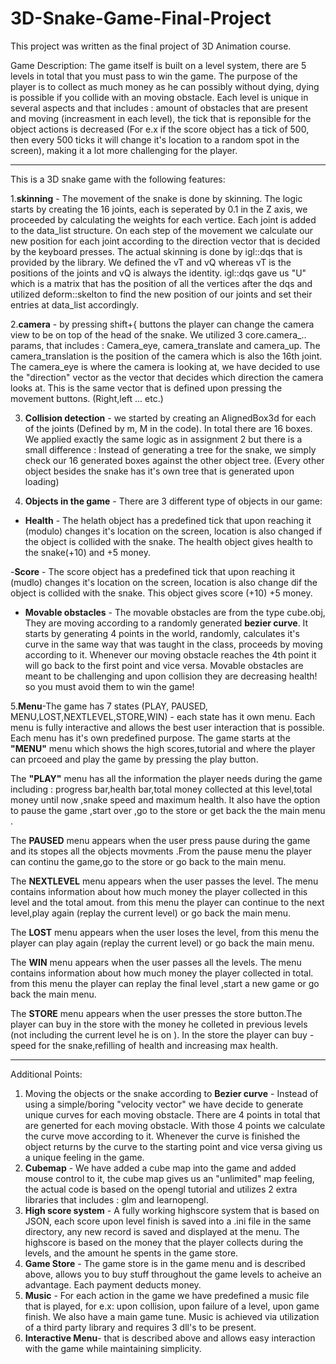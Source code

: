 # 3D-Snake-Game-Final-Project

This project was written as the final project of 3D Animation course.

Game Description:
The game itself is built on a level system, there are 5 levels in total that you must pass to win the game. The purpose of the player is to collect as much money as he can possibly  without dying, dying is possible if you collide with an moving obstacle. Each level is unique in several aspects and that includes : amount of obstacles that are present and moving (increasment in each level), the tick that is reponsible for the object actions is decreased (For e.x if the score object has a tick of 500, then every 500 ticks it will change it's location to a random spot in the screen), making it a lot more challenging for the player.


----

This is a 3D snake game with the following features:

1.**skinning** - The movement of the snake is done by skinning. The logic starts by creating the 16 joints, each is seperated by 0.1 in the Z axis, we proceeded by calculating the weights for each vertice. Each joint is added to the data_list structure. On each step of the movement we calculate our new position for each joint according to the direction vector that is decided by the keyboard presses. The actual skinning is done by igl::dqs that is provided by the library. We defined the vT and vQ whereas vT is the positions of the joints and vQ is always the identity. igl::dqs gave us "U" which is a matrix that has the position of all the vertices after the dqs and utilized deform::skelton to find the new position of our joints and set their entries at data_list accordingly.

2.**camera** - by pressing shift+{ buttons the player can change the camera view to be on top of the head of the snake.
We utilized 3 core.camera_.. params, that includes : Camera_eye, camera_translate and camera_up. The camera_translation is the position of the camera which is also the 16th joint. The camera_eye is where the camera is looking at, we have decided to use the "direction" vector as the vector that decides which direction the camera looks at. This is the same vector that is defined upon pressing the movement buttons. (Right,left ... etc.)


3. **Collision detection** - we started by creating an AlignedBox3d for each of the joints (Defined by m, M in the code).  In total there are 16 boxes. We applied exactly the same logic as in assignment 2 but there is a small difference : Instead of generating a tree for the snake, we simply check our 16 generated boxes against the other object tree.  (Every other object besides the snake has it's own tree that is generated upon loading)

4. **Objects in the game** - There are 3 different type of objects in our game:
 
- **Health** - The helath object has a predefined tick that upon reaching it (modulo) changes it's location on the screen, location is also changed if the object is collided with the snake. The health object gives health to the snake(+10) and +5 money.

-**Score** - The score object has a predefined tick that upon reaching it (mudlo) changes it's location on the screen, location is also change dif the object is collided with the snake. This object gives score (+10)  +5 money.

- **Movable obstacles** - The movable obstacles are from the type cube.obj, They are moving according to a randomly generated **bezier curve**.  It starts by generating 4 points in the world, randomly, calculates it's curve in the same way that was taught in the class, proceeds by moving according to it. Whenever our moving obstacle reaches the 4th point it will go back to the first point and vice versa. Movable obstacles are meant to be challenging and upon collision they are decreasing health! so you must avoid them to win the game!


5.**Menu**-The game has 7 states (PLAY, PAUSED, MENU,LOST,NEXTLEVEL,STORE,WIN) - each state has it own menu. Each menu is fully interactive and allows the best user interaction that is possible. Each menu has it's own predefined purpose.
The game starts at the **"MENU"** menu which shows the high scores,tutorial and where the player can prcoeed and play the game by pressing the play button.

The **"PLAY"** menu has all the information the player needs during the game including : progress bar,health bar,total money collected at this level,total money until now ,snake speed and maximum health. It also have the option to pause the game ,start over ,go to the store or get back the the main menu . 

 The **PAUSED** menu appears when the user press pause during the game and its stopes all the objects movments .From the pause menu the player can continu the game,go to the store or go back to the main menu.
 
  The **NEXTLEVEL** menu appears when the user passes the level. The menu contains information about how much money the player collected in this level and the total amout.
  from this menu the player can continue to the next level,play again (replay the current level) or go back the main menu.
  
  The **LOST** menu appears when the user loses the level, from this menu the player can play again (replay the current level) or go back the main menu.
  
  The **WIN** menu appears when the user passes all the levels. The menu contains information about how much money the player collected in total.
  from this menu the player can replay the final level ,start a new game or go back the main menu.
  
  The **STORE** menu appears when the user presses the store button.The player can buy in the store with the money he colleted in previous levels (not including the current level he is on ). In the store the player can buy - speed for the snake,refilling of health and increasing max health.
  
------
  Additional Points:
  
  1. Moving the objects or the snake according to **Bezier curve** - Instead of using a simple/boring "velocity vector" we have decide to generate unique curves for each moving obstacle. There are 4 points in total that are generted for each moving obstacle. With those 4 points we calculate the curve move according to it.
  Whenever the curve is finished the object returns by the curve to the starting point and vice versa giving us a unique feeling in the game.
  2. **Cubemap** - We have added a cube map into the game and added mouse control to it, the cube map gives us an "unlimited" map feeling, the actual code is based on the opengl tutorial and utilizes 2 extra libraries that includes : glm and learnopengl.
  3.  **High score system** - A fully working highscore system that is based on JSON, each score upon level finish is saved into a .ini file in the same directory, any new record is saved and displayed at the menu. The highscore is based on the money that the player collects during the levels, and the amount he spents in the game store.
  4.  **Game Store** - The game store is in the game menu and is described above, allows you to buy stuff throughout the game levels to acheive an advantage. Each payment deducts money.
  5.  **Music** - For each action in the game we have predefined a music file that is played, for e.x: upon collision, upon failure of a level, upon game finish. We also have a main game tune. Music is achieved via utilization of a third party library and requires 3 dll's to be present.
  6.   **Interactive Menu**- that is described above and allows easy interaction with the game while maintaining simplicity.

